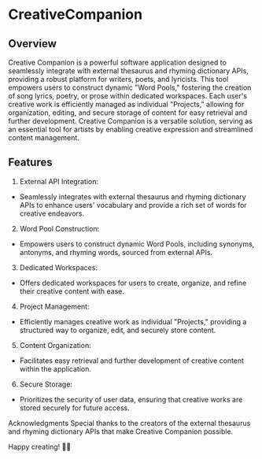 # CreativeCompanion
## Overview
Creative Companion is a powerful software application designed to seamlessly integrate with external thesaurus and rhyming dictionary APIs, providing a robust platform for writers, poets, and lyricists. This tool empowers users to construct dynamic "Word Pools," fostering the creation of song lyrics, poetry, or prose within dedicated workspaces. Each user's creative work is efficiently managed as individual "Projects," allowing for organization, editing, and secure storage of content for easy retrieval and further development. Creative Companion is a versatile solution, serving as an essential tool for artists by enabling creative expression and streamlined content management.

## Features
1. External API Integration:
- Seamlessly integrates with external thesaurus and rhyming dictionary APIs to enhance users' vocabulary and provide a rich set of words for creative endeavors.
2. Word Pool Construction:
- Empowers users to construct dynamic Word Pools, including synonyms, antonyms, and rhyming words, sourced from external APIs.
3. Dedicated Workspaces:
- Offers dedicated workspaces for users to create, organize, and refine their creative content with ease.
4. Project Management:
- Efficiently manages creative work as individual "Projects," providing a structured way to organize, edit, and securely store content.
5. Content Organization:
- Facilitates easy retrieval and further development of creative content within the application.
6. Secure Storage:
- Prioritizes the security of user data, ensuring that creative works are stored securely for future access.

Acknowledgments
Special thanks to the creators of the external thesaurus and rhyming dictionary APIs that make Creative Companion possible.

Happy creating! 🎨📝
